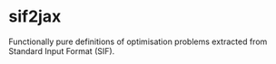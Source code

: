 # sif2jax
Functionally pure definitions of optimisation problems extracted from Standard Input Format (SIF).
